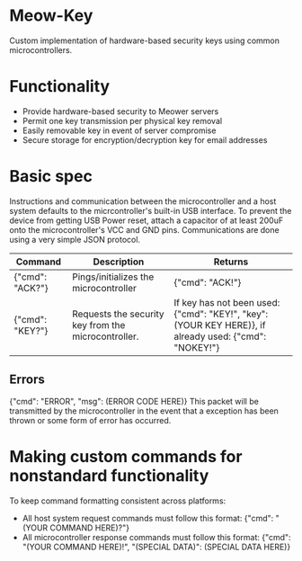 # Meow-Key
Custom implementation of hardware-based security keys using common microcontrollers.

# Functionality
* Provide hardware-based security to Meower servers
* Permit one key transmission per physical key removal
* Easily removable key in event of server compromise
* Secure storage for encryption/decryption key for email addresses

# Basic spec
Instructions and communication between the microcontroller and a host system defaults to the micrcontroller's built-in USB interface.
To prevent the device from getting USB Power reset, attach a capacitor of at least 200uF onto the microcontroller's VCC and GND pins.
Communications are done using a very simple JSON protocol.

| Command | Description | Returns |
| --- | --- | --- |
| {"cmd": "ACK?"} | Pings/initializes the microcontroller | {"cmd": "ACK!"} |
| {"cmd": "KEY?"} | Requests the security key from the microcontroller. | If key has not been used: {"cmd": "KEY!", "key": (YOUR KEY HERE)}, if already used: {"cmd": "NOKEY!"} |

## Errors
{"cmd": "ERROR", "msg": (ERROR CODE HERE)}
This packet will be transmitted by the microcontroller in the event that a exception has been thrown or some form of error has occurred.

# Making custom commands for nonstandard functionality
To keep command formatting consistent across platforms:

* All host system request commands must follow this format: {"cmd": "(YOUR COMMAND HERE)?"}
* All microcontroller response commands must follow this format: {"cmd": "(YOUR COMMAND HERE)!", "(SPECIAL DATA)": (SPECIAL DATA HERE)} 
